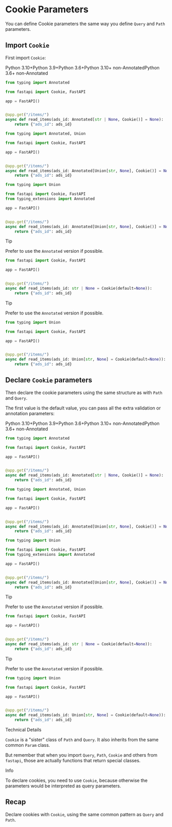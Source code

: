 
# Cookie Parameters


You can define Cookie parameters the same way you define `Query` and `Path` parameters.


## Import `Cookie`


First import `Cookie`:


Python 3.10+Python 3.9+Python 3.6+Python 3.10+ non-AnnotatedPython 3.6+ non-Annotated





```python
from typing import Annotated

from fastapi import Cookie, FastAPI

app = FastAPI()


@app.get("/items/")
async def read_items(ads_id: Annotated[str | None, Cookie()] = None):
    return {"ads_id": ads_id}

```




```python
from typing import Annotated, Union

from fastapi import Cookie, FastAPI

app = FastAPI()


@app.get("/items/")
async def read_items(ads_id: Annotated[Union[str, None], Cookie()] = None):
    return {"ads_id": ads_id}

```




```python
from typing import Union

from fastapi import Cookie, FastAPI
from typing_extensions import Annotated

app = FastAPI()


@app.get("/items/")
async def read_items(ads_id: Annotated[Union[str, None], Cookie()] = None):
    return {"ads_id": ads_id}

```




Tip


Prefer to use the `Annotated` version if possible.




```python
from fastapi import Cookie, FastAPI

app = FastAPI()


@app.get("/items/")
async def read_items(ads_id: str | None = Cookie(default=None)):
    return {"ads_id": ads_id}

```




Tip


Prefer to use the `Annotated` version if possible.




```python
from typing import Union

from fastapi import Cookie, FastAPI

app = FastAPI()


@app.get("/items/")
async def read_items(ads_id: Union[str, None] = Cookie(default=None)):
    return {"ads_id": ads_id}

```




## Declare `Cookie` parameters


Then declare the cookie parameters using the same structure as with `Path` and `Query`.


The first value is the default value, you can pass all the extra validation or annotation parameters:


Python 3.10+Python 3.9+Python 3.6+Python 3.10+ non-AnnotatedPython 3.6+ non-Annotated





```python
from typing import Annotated

from fastapi import Cookie, FastAPI

app = FastAPI()


@app.get("/items/")
async def read_items(ads_id: Annotated[str | None, Cookie()] = None):
    return {"ads_id": ads_id}

```




```python
from typing import Annotated, Union

from fastapi import Cookie, FastAPI

app = FastAPI()


@app.get("/items/")
async def read_items(ads_id: Annotated[Union[str, None], Cookie()] = None):
    return {"ads_id": ads_id}

```




```python
from typing import Union

from fastapi import Cookie, FastAPI
from typing_extensions import Annotated

app = FastAPI()


@app.get("/items/")
async def read_items(ads_id: Annotated[Union[str, None], Cookie()] = None):
    return {"ads_id": ads_id}

```




Tip


Prefer to use the `Annotated` version if possible.




```python
from fastapi import Cookie, FastAPI

app = FastAPI()


@app.get("/items/")
async def read_items(ads_id: str | None = Cookie(default=None)):
    return {"ads_id": ads_id}

```




Tip


Prefer to use the `Annotated` version if possible.




```python
from typing import Union

from fastapi import Cookie, FastAPI

app = FastAPI()


@app.get("/items/")
async def read_items(ads_id: Union[str, None] = Cookie(default=None)):
    return {"ads_id": ads_id}

```





Technical Details


`Cookie` is a "sister" class of `Path` and `Query`. It also inherits from the same common `Param` class.


But remember that when you import `Query`, `Path`, `Cookie` and others from `fastapi`, those are actually functions that return special classes.




Info


To declare cookies, you need to use `Cookie`, because otherwise the parameters would be interpreted as query parameters.



## Recap


Declare cookies with `Cookie`, using the same common pattern as `Query` and `Path`.



